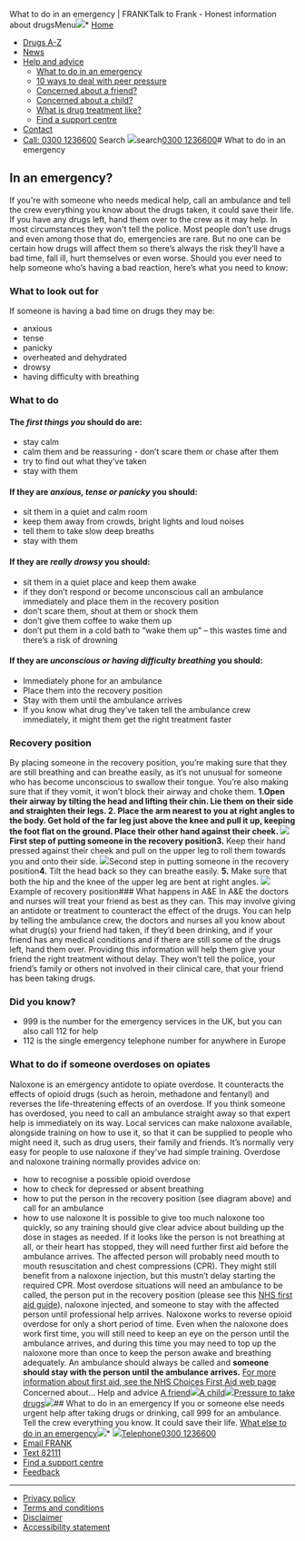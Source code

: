 
What to do in an emergency | FRANKTalk to Frank - Honest information about drugsMenu[![](/ui/svg/logo-frank--alt.svg)](/ "Talk to Frank homepage")* [Home](/)
* [Drugs A-Z](/drugs-a-z)
* [News](/news)
* [Help and advice](/get-help)
	+ [What to do in an emergency](/get-help/what-to-do-in-an-emergency)
	+ [10 ways to deal with peer pressure](/get-help/dealing-with-peer-pressure)
	+ [Concerned about a friend?](/get-help/concerned-about-a-friend)
	+ [Concerned about a child?](/get-help/concerned-about-a-child)
	+ [What is drug treatment like?](/get-help/what-is-drug-treatment-like)
	+ [Find a support centre](/get-help/find-support-near-you)
* [Contact](/contact-frank)
* [Call: 0300 1236600](tel:03001236600)
Search ![](/ui/svg/magnifying.svg)search[0300 1236600](tel:03001236600)# What to do in an emergency
##  In an emergency?
If you're with someone who needs medical help, call an ambulance and tell the crew everything you know about the drugs taken, it could save their life. If you have any drugs left, hand them over to the crew as it may help. In most circumstances they won't tell the police.
Most people don’t use drugs and even among those that do, emergencies are rare. But no one can be certain how drugs will affect them so there’s always the risk they’ll have a bad time, fall ill, hurt themselves or even worse.
Should you ever need to help someone who’s having a bad reaction, here’s what you need to know:
### What to look out for
If someone is having a bad time on drugs they may be:
* anxious
* tense
* panicky
* overheated and dehydrated
* drowsy
* having difficulty with breathing
### What to do
#### The *first things you* should do are:
* stay calm
* calm them and be reassuring - don’t scare them or chase after them
* try to find out what they’ve taken
* stay with them
#### If they are *anxious, tense or panicky* you should:
* sit them in a quiet and calm room
* keep them away from crowds, bright lights and loud noises
* tell them to take slow deep breaths
* stay with them
#### If they are *really drowsy* you should:
* sit them in a quiet place and keep them awake
* if they don’t respond or become unconscious call an ambulance immediately and place them in the recovery position
* don’t scare them, shout at them or shock them
* don’t give them coffee to wake them up
* don’t put them in a cold bath to “wake them up” – this wastes time and there’s a risk of drowning
#### If they are *unconscious or having difficulty breathing* you should:
* Immediately phone for an ambulance
* Place them into the recovery position
* Stay with them until the ambulance arrives
* If you know what drug they’ve taken tell the ambulance crew immediately, it might them get the right treatment faster
### Recovery position
By placing someone in the recovery position, you’re making sure that they are still breathing and can breathe easily, as it’s not unusual for someone who has become unconscious to swallow their tongue. You’re also making sure that if they vomit, it won’t block their airway and choke them.
**1.**Open their airway by tilting the head and lifting their chin. Lie them on their side and straighten their legs.
**2.** Place the arm nearest to you at right angles to the body. Get hold of the far leg just above the knee and pull it up, keeping the foot flat on the ground. Place their other hand against their cheek.
![](//images.ctfassets.net/ip74mqmfgvqf/2eDc7y1laE2c4G4w2OUMCq/f37c6b9c6e4f51db41f24d3791091cb1/recovery-1.jpg)First step of putting someone in the recovery position**3.** Keep their hand pressed against their cheek and pull on the upper leg to roll them towards you and onto their side.
![](//images.ctfassets.net/ip74mqmfgvqf/45RxisxUiAEgUgqMWksQES/60f82b885f44451a275484f32050c946/recovery-2.jpg)Second step in putting someone in the recovery position**4.** Tilt the head back so they can breathe easily.
**5.** Make sure that both the hip and the knee of the upper leg are bent at right angles.
![](//images.ctfassets.net/ip74mqmfgvqf/6E9qaCoCBO2MaMeS8ygoCI/6947e95da5cf1ce1bc8b3ed63782dcf0/recovery-3.jpg)Example of recovery position### What happens in A&E
In A&E the doctors and nurses will treat your friend as best as they can. This may involve giving an antidote or treatment to counteract the effect of the drugs.
You can help by telling the ambulance crew, the doctors and nurses all you know about what drug(s) your friend had taken, if they’d been drinking, and if your friend has any medical conditions and if there are still some of the drugs left, hand them over. 
Providing this information will help them give your friend the right treatment without delay. They won’t tell the police, your friend’s family or others not involved in their clinical care, that your friend has been taking drugs.
### Did you know?
* 999 is the number for the emergency services in the UK, but you can also call 112 for help
* 112 is the single emergency telephone number for anywhere in Europe
### What to do if someone overdoses on opiates
Naloxone is an emergency antidote to opiate overdose. It counteracts the effects of opioid drugs (such as heroin, methadone and fentanyl) and reverses the life-threatening effects of an overdose.
If you think someone has overdosed, you need to call an ambulance straight away so that expert help is immediately on its way.
Local services can make naloxone available, alongside training on how to use it, so that it can be supplied to people who might need it, such as drug users, their family and friends.
It’s normally very easy for people to use naloxone if they’ve had simple training. Overdose and naloxone training normally provides advice on:
* how to recognise a possible opioid overdose
* how to check for depressed or absent breathing
* how to put the person in the recovery position (see diagram above) and call for an ambulance
* how to use naloxone
It is possible to give too much naloxone too quickly, so any training should give clear advice about building up the dose in stages as needed.
If it looks like the person is not breathing at all, or their heart has stopped, they will need further first aid before the ambulance arrives. The affected person will probably need mouth to mouth resuscitation and chest compressions (CPR). They might still benefit from a naloxone injection, but this mustn’t delay starting the required CPR. 
Most overdose situations will need an ambulance to be called, the person put in the recovery position (please see this [NHS first aid guide](https://www.nhs.uk/conditions/first-aid)), naloxone injected, and someone to stay with the affected person until professional help arrives.
Naloxone works to reverse opioid overdose for only a short period of time. Even when the naloxone does work first time, you will still need to keep an eye on the person until the ambulance arrives, and during this time you may need to top up the naloxone more than once to keep the person awake and breathing adequately. An ambulance should always be called and **someone should stay with the person until the ambulance arrives.**
[For more information about first aid, see the NHS Choices First Aid web page](https://www.nhs.uk/conditions/first-aid) 
Concerned about...
Help and advice
[A friend![](/ui/svg/arrow-right.svg)](/get-help/concerned-about-a-friend)[A child![](/ui/svg/arrow-right.svg)](/get-help/concerned-about-a-child)[Pressure to take drugs![](/ui/svg/arrow-right.svg)](/get-help/dealing-with-peer-pressure)## What to do in an emergency
If you or someone else needs urgent help after taking drugs or drinking, call 999 for an ambulance. Tell the crew everything you know. It could save their life.
[What else to do in an emergency![](/ui/svg/arrow-right.svg)](/get-help/what-to-do-in-an-emergency)* [![](/ui/svg/telephone.svg)Telephone0300 1236600](tel:03001236600)
* [Email FRANK](/contact)
* [Text 82111](sms:82111)
* [Find a support centre](/get-help/find-support-near-you)
* [Feedback](/feedback)
---
* [Privacy policy](/privacy-policy)
* [Terms and conditions](/terms-conditions)
* [Disclaimer](/disclaimer)
* [Accessibility statement](/accessibility-statement)

